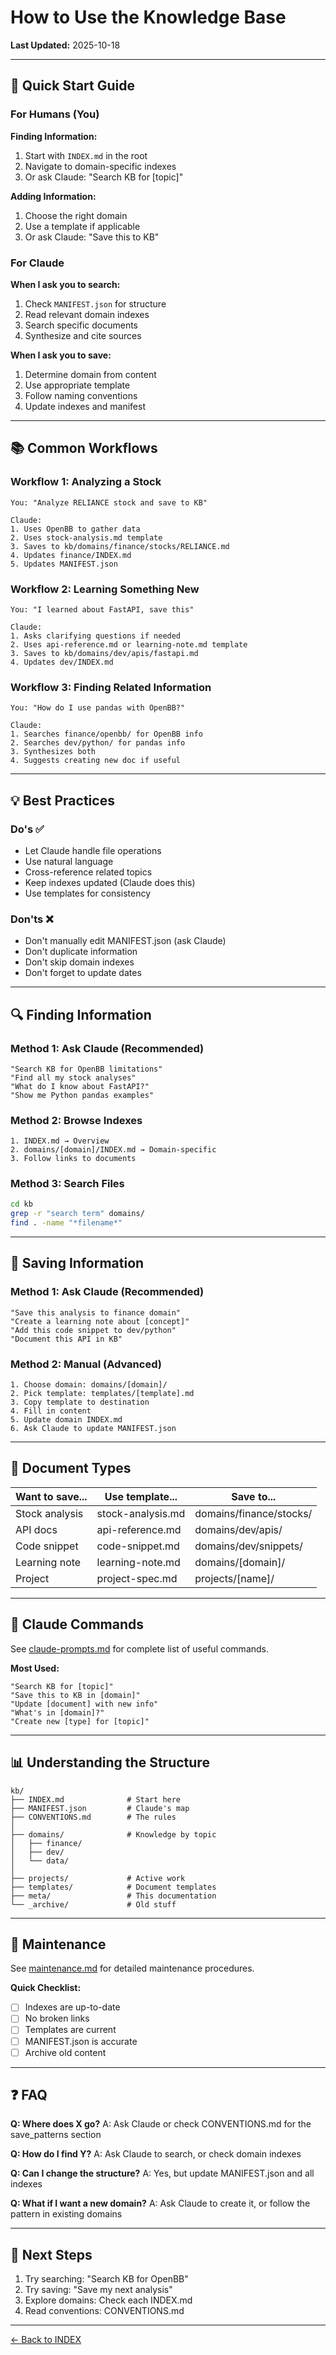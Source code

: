 # How to Use the Knowledge Base

**Last Updated:** 2025-10-18

---

## 🎯 Quick Start Guide

### For Humans (You)

**Finding Information:**
1. Start with `INDEX.md` in the root
2. Navigate to domain-specific indexes
3. Or ask Claude: "Search KB for [topic]"

**Adding Information:**
1. Choose the right domain
2. Use a template if applicable
3. Or ask Claude: "Save this to KB"

### For Claude

**When I ask you to search:**
1. Check `MANIFEST.json` for structure
2. Read relevant domain indexes
3. Search specific documents
4. Synthesize and cite sources

**When I ask you to save:**
1. Determine domain from content
2. Use appropriate template
3. Follow naming conventions
4. Update indexes and manifest

---

## 📚 Common Workflows

### Workflow 1: Analyzing a Stock
```
You: "Analyze RELIANCE stock and save to KB"

Claude:
1. Uses OpenBB to gather data
2. Uses stock-analysis.md template
3. Saves to kb/domains/finance/stocks/RELIANCE.md
4. Updates finance/INDEX.md
5. Updates MANIFEST.json
```

### Workflow 2: Learning Something New
```
You: "I learned about FastAPI, save this"

Claude:
1. Asks clarifying questions if needed
2. Uses api-reference.md or learning-note.md template
3. Saves to kb/domains/dev/apis/fastapi.md
4. Updates dev/INDEX.md
```

### Workflow 3: Finding Related Information
```
You: "How do I use pandas with OpenBB?"

Claude:
1. Searches finance/openbb/ for OpenBB info
2. Searches dev/python/ for pandas info
3. Synthesizes both
4. Suggests creating new doc if useful
```

---

## 💡 Best Practices

### Do's ✅
- Let Claude handle file operations
- Use natural language
- Cross-reference related topics
- Keep indexes updated (Claude does this)
- Use templates for consistency

### Don'ts ❌
- Don't manually edit MANIFEST.json (ask Claude)
- Don't duplicate information
- Don't skip domain indexes
- Don't forget to update dates

---

## 🔍 Finding Information

### Method 1: Ask Claude (Recommended)
```
"Search KB for OpenBB limitations"
"Find all my stock analyses"
"What do I know about FastAPI?"
"Show me Python pandas examples"
```

### Method 2: Browse Indexes
```
1. INDEX.md → Overview
2. domains/[domain]/INDEX.md → Domain-specific
3. Follow links to documents
```

### Method 3: Search Files
```bash
cd kb
grep -r "search term" domains/
find . -name "*filename*"
```

---

## 💾 Saving Information

### Method 1: Ask Claude (Recommended)
```
"Save this analysis to finance domain"
"Create a learning note about [concept]"
"Add this code snippet to dev/python"
"Document this API in KB"
```

### Method 2: Manual (Advanced)
```
1. Choose domain: domains/[domain]/
2. Pick template: templates/[template].md
3. Copy template to destination
4. Fill in content
5. Update domain INDEX.md
6. Ask Claude to update MANIFEST.json
```

---

## 🎨 Document Types

| Want to save... | Use template... | Save to... |
|-----------------|-----------------|------------|
| Stock analysis | stock-analysis.md | domains/finance/stocks/ |
| API docs | api-reference.md | domains/dev/apis/ |
| Code snippet | code-snippet.md | domains/dev/snippets/ |
| Learning note | learning-note.md | domains/[domain]/ |
| Project | project-spec.md | projects/[name]/ |

---

## 🤖 Claude Commands

See [claude-prompts.md](claude-prompts.md) for complete list of useful commands.

**Most Used:**
```
"Search KB for [topic]"
"Save this to KB in [domain]"
"Update [document] with new info"
"What's in [domain]?"
"Create new [type] for [topic]"
```

---

## 📊 Understanding the Structure

```
kb/
├── INDEX.md              # Start here
├── MANIFEST.json         # Claude's map
├── CONVENTIONS.md        # The rules
│
├── domains/              # Knowledge by topic
│   ├── finance/
│   ├── dev/
│   └── data/
│
├── projects/             # Active work
├── templates/            # Document templates
├── meta/                 # This documentation
└── _archive/             # Old stuff
```

---

## 🔧 Maintenance

See [maintenance.md](maintenance.md) for detailed maintenance procedures.

**Quick Checklist:**
- [ ] Indexes are up-to-date
- [ ] No broken links
- [ ] Templates are current
- [ ] MANIFEST.json is accurate
- [ ] Archive old content

---

## ❓ FAQ

**Q: Where does X go?**
A: Ask Claude or check CONVENTIONS.md for the save_patterns section

**Q: How do I find Y?**
A: Ask Claude to search, or check domain indexes

**Q: Can I change the structure?**
A: Yes, but update MANIFEST.json and all indexes

**Q: What if I want a new domain?**
A: Ask Claude to create it, or follow the pattern in existing domains

---

## 🚀 Next Steps

1. Try searching: "Search KB for OpenBB"
2. Try saving: "Save my next analysis"
3. Explore domains: Check each INDEX.md
4. Read conventions: CONVENTIONS.md

---

[← Back to INDEX](../INDEX.md)
